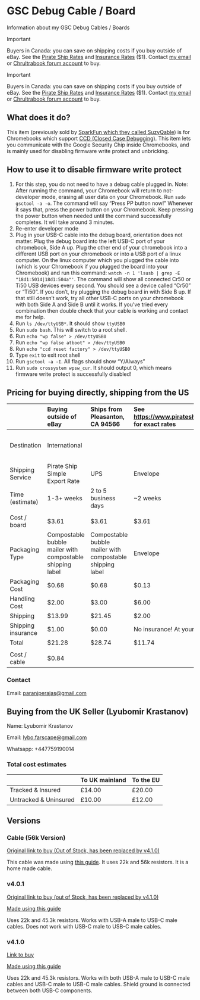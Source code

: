 # GSC Debug Cable / Board
Information about my GSC Debug Cables / Boards

> [!IMPORTANT]
> Buyers in Canada: you can save on shipping costs if you buy outside of eBay. See the [Pirate Ship Rates](https://www.pirateship.com/simple-export-rate) and [Insurance Rates](https://support.pirateship.com/en/articles/1068431-does-pirate-ship-offer-insurance#h_7256b8b35d) ($1). Contact [my email](mailto:paranjperajas@gmail.com) or [Chrultrabook forum account](https://forum.chrultrabook.com/u/chocolateloverraj/activity) to buy.

> [!IMPORTANT]
> Buyers in Canada: you can save on shipping costs if you buy outside of eBay. See the [Pirate Ship Rates](https://www.pirateship.com/simple-export-rate) and [Insurance Rates](https://support.pirateship.com/en/articles/1068431-does-pirate-ship-offer-insurance#h_7256b8b35d) ($1). Contact [my email](mailto:paranjperajas@gmail.com) or [Chrultrabook forum account](https://forum.chrultrabook.com/u/chocolateloverraj/activity) to buy.

## What does it do?
This item (previously sold by [SparkFun which they called SuzyQable](https://web.archive.org/web/20231028183709/https://www.sparkfun.com/products/retired/14746)) is for Chromebooks which support [CCD (Closed Case Debugging)](https://web.archive.org/web/20231028184033/https://chromium.googlesource.com/chromiumos/third_party/hdctools/+/HEAD/docs/ccd.md). This item lets you communicate with the Google Security Chip inside Chromebooks, and is mainly used for disabling firmware write protect and unbricking.

## How to use it to disable firmware write protect
1. For this step, you do not need to have a debug cable plugged in. Note: After running the command, your Chromebook will return to not-developer mode, erasing all user data on your Chromebook. Run `sudo gsctool -a -o`. The command will say “Press PP button now!” Whenever it says that, press the power button on your Chromebook. Keep pressing the power button when needed until the command successfully completes. It will take around 3 minutes.
2. Re-enter developer mode
3. Plug in your USB-C cable into the debug board, orientation does not matter. Plug the debug board into the left USB-C port of your chromebook, Side A up. Plug the other end of your chromebook into a different USB port on your chromebook or into a USB port of a linux computer. On the linux computer which you plugged the cable into (which is your Chromebook if you plugged the board into your Chromebook) and run this command: `watch -n 1 'lsusb | grep -E "18d1:5014|18d1:504a"'`. The command will show all connected Cr50 or Ti50 USB devices every second. You should see a device called “Cr50” or “Ti50”. If you don’t, try plugging the debug board in with Side B up. If that still doesn’t work, try all other USB-C ports on your chromebook with both Side A and Side B until it works. If you’ve tried every combination then double check that your cable is working and contact me for help.
4. Run `ls /dev/ttyUSB*`. It should show `ttyUSB0`
5. Run `sudo bash`. This will switch to a root shell.
6. Run `echo "wp false" > /dev/ttyUSB0`
7. Run `echo "wp false atboot" > /dev/ttyUSB0`
8. Run `echo "ccd reset factory" > /dev/ttyUSB0`
9. Type `exit` to exit root shell
10. Run `gsctool -a -I`. All flags should show “Y/Always”
11. Run `sudo crossystem wpsw_cur`. It should output 0, which means firmware write protect is successfully disabled!

## Pricing for buying directly, shipping from the US

| |Buying outside of eBay|Ships from Pleasanton, CA 94566|See https://www.pirateship.com/rates for exact rates| | | | | |
|:----|:----|:----|:----|:----|:----|:----|:----|:----|
|Destination|International| | |Canada| |Within US|Cost varies by address, price is for 60007 (Chicago) See https://www.pirateship.com/rates for exact rates| |
|Shipping Service|Pirate Ship Simple Export Rate|UPS|Envelope|Pirate Ship Simple Export Rate|UPS® Standard|USPS Ground Advantage|USPS Priority Mail|FedEX|
|Time (estimate)|1-3+ weeks|2 to 5 business days|~2 weeks|1-3+ weeks|1 week|Up to 5 days not including Sundays|~2 Business Days|~2 Business Days|
| | | | | | | | | |
|Cost / board|$3.61|$3.61|$3.61|$3.61|$3.61|$3.61|$3.61|$3.61|
|Packaging Type|Compostable bubble mailer with compostable shipping label|Compostable bubble mailer with compostable shipping label|Envelope|Compostable bubble mailer with compostable shipping label|Compostable bubble mailer with compostable shipping label|Compostable bubble mailer with compostable shipping label|Compostable bubble mailer with compostable shipping label|Compostable bubble mailer with compostable shipping label|
|Packaging Cost|$0.68|$0.68|$0.13|$0.68|$0.68|$0.68|$0.68|$0.68|
|Handling Cost|$2.00|$3.00|$6.00|$2.00|$3.00|$1.70|$1.70|$4.50|
|Shipping|$13.99|$21.45|$2.00|$10.99|$16.64|$4.14| | |
|Shipping insurance|$1.00|$0.00|No insurance! At your own risk|$1.00|$0.00|0| | |
|Total|$21.28|$28.74|$11.74|$18.28|$23.93|$9.93| | |
| | | | | | | | | |
|Cost / cable|$0.84| | | | | | | |

### Contact
Email: paranjperajas@gmail.com

## Buying from the UK Seller (Lyubomir Krastanov)
Name: Lyubomir Krastanov

Email: lybo.farscape@gmail.com

Whatsapp:	+447759190014

### Total cost estimates
| | To UK mainland | To the	EU |
| -- | -- | -- |
| Tracked & Insured |	£14.00 | £20.00
| Untracked & Uninsured |	£10.00 | £12.00



## Versions
### Cable (56k Version)
[Original link to buy (Out of Stock, has been replaced by v4.1.0)](https://www.ebay.com/itm/334996831342)

This cable was made using [this guide](https://web.archive.org/web/20231028184553/https://chromium.googlesource.com/chromiumos/third_party/hdctools/+/474419984dd023a4c8a51381991b3a8c7a20772c/docs/ccd.md#SuzyQ-SuzyQable). It uses 22k and 56k resistors. It is a home made cable.

### v4.0.1
[Original link to buy (out of Stock, has been replaced by v4.1.0)](https://www.ebay.com/itm/335088802284)

[Made using this guide](https://web.archive.org/web/20231028184033/https://chromium.googlesource.com/chromiumos/third_party/hdctools/+/HEAD/docs/ccd.md#SuzyQ-SuzyQable)

Uses 22k and 45.3k resistors. Works with USB-A male to USB-C male cables. Does not work with USB-C male to USB-C male cables.

### v4.1.0
[Link to buy](https://www.ebay.com/itm/316024978790)

[Made using this guide](https://web.archive.org/web/20231028184033/https://chromium.googlesource.com/chromiumos/third_party/hdctools/+/HEAD/docs/ccd.md#SuzyQ-SuzyQable)

Uses 22k and 45.3k resistors. Works with both USB-A male to USB-C male cables and USB-C male to USB-C male cables. Shield ground is connected between both USB-C components.
